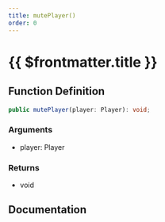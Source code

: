 ```yaml
---
title: mutePlayer()
order: 0
---
```


# {{ $frontmatter.title }}

## Function Definition

```ts
public mutePlayer(player: Player): void;
```

### Arguments

* player: Player

### Returns

* void

## Documentation

<!--@include: ./parts/mutePlayer.md-->
